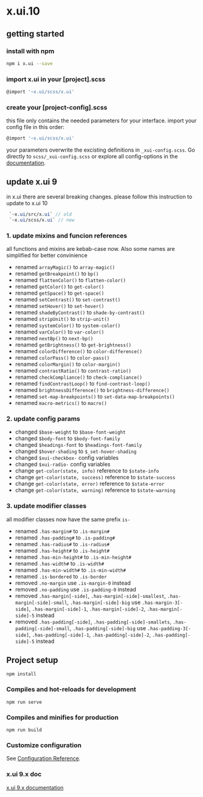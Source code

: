 # x.ui.10

## getting started

### install with npm

```sh
npm i x.ui --save
```

### import x.ui in your [project].scss 

```sh
@import '~x.ui/scss/x.ui'
```

### create your [project-config].scss

this file only contains the needed parameters for your interface. import your config file in this order:

```sh
@import '~x.ui/scss/x.ui'
```

your parameters overwrite the excisting definitions in `_xui-config.scss`. Go directly to `scss/_xui-config.scss` or explore all config-options in the [documentation](https://entrecode.github.io/x.ui/#/).

## update x.ui 9

in x.ui there are several breaking changes. please follow this instruction to update to x.ui 10

```scss
 `~x.ui/src/x.ui` // old
 `~x.ui/scss/x.ui` // new
```


### 1. update mixins and funcion references

all functions and mixins are kebab-case now. Also some names are simplified for better convinience

- renamed `arrayMagic()` to `array-magic()`
- renamed `getBreakpoint()` to `bp()`
- renamed `flattenColor()` to `flatten-color()`
- renamed `getColor()` to `get-color()`
- renamed `getSpace()` to `get-space()`
- renamed `setContrast()` to `set-contrast()`
- renamed `setHover()` to `set-hover()`
- renamed `shadeByContrast()` to `shade-by-contrast()`
- renamed `stripUnit()` to `strip-unit()`
- renamed `systemColor()` to `system-color()`
- renamed `varColor()` to `var-color()`
- renamed `nextBp()` to `next-bp()`
- renamed `getBrightness()` to `get-brightness()`
- renamed `colorDifference()` to `color-difference()`
- renamed `colorPass()` to `color-pass()`
- renamed `colorMargin()` to `color-margin()`
- renamed `contrastRatio()` to `contrast-ratio()`
- renamed `checkCompliance()` to `check-compliance()`
- renamed `findContrastLoop()` to `find-contrast-loop()`
- renamed `brightnessDifference()` to `brightness-difference()`
- renamed `set-map-breakpoints()` to `set-data-map-breakpoints()`
- renamed `macro-metrics()` to `macro()`

### 2. update config params

- changed `$base-weight` to `$base-font-weight`
- changed `$body-font` to `$body-font-family`
- changed `$headings-font` to `$headings-font-family`
- changed `$hover-shading` to `$_set-hover-shading`
- changed `$xui-checkbox-` config variables
- changed `$xui-radio-` config variables
- change `get-color(state, info)` reference to `$state-info` 
- change `get-color(state, success)` reference to `$state-success` 
- change `get-color(state, error)` reference to `$state-error` 
- change `get-color(state, warning)` reference to `$state-warning` 

### 3. update modifier classes

all modifier classes now have the same prefix `is-`

- renamed `.has-margin#` to `.is-margin#` 
- renamed `.has-padding#` to `.is-padding#`
- renamed `.has-radius#` to `.is-radius#`
- renamed `.has-height#` to `.is-height#`
- renamed `.has-min-height#` to `.is-min-height#`
- renamed `.has-width#` to `.is-width#`
- renamed `.has-min-width#` to `.is-min-width#`
- renamed `.is-bordered` to `.is-border`
- removed `.no-margin` use `.is-margin-0` instead
- removed `.no-padding` use `.is-padding-0` instead
- removed `.has-margin[-side]`, `.has-margin[-side]-smallest`, `.has-margin[-side]-small`, `.has-margin[-side]-big` use `.has-margin-3[-side]`, `.has-margin[-side]-1`, `.has-margin[-side]-2`, `.has-margin[-side]-5` instead
- removed `.has-padding[-side]`, `.has-padding[-side]-smallets`, `.has-padding[-side]-small`, `.has-padding[-side]-big` use `.has-padding-3[-side]`, `.has-padding[-side]-1`, `.has-padding[-side]-2`, `.has-padding[-side]-5` instead



## Project setup

```
npm install
```

### Compiles and hot-reloads for development

```
npm run serve
```

### Compiles and minifies for production

```
npm run build
```

### Customize configuration

See [Configuration Reference](https://cli.vuejs.org/config/).


### x.ui 9.x doc

[x.ui 9.x documentation](https://xuidoc.entrecode.de/)
